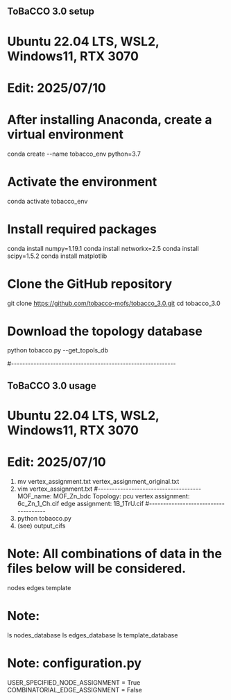 ## ToBaCCO 3.0 setup
# Ubuntu 22.04 LTS, WSL2, Windows11, RTX 3070
# Edit: 2025/07/10

# After installing Anaconda, create a virtual environment
conda create --name tobacco_env python=3.7

# Activate the environment
conda activate tobacco_env

# Install required packages
conda install numpy=1.19.1
conda install networkx=2.5
conda install scipy=1.5.2
conda install matplotlib

# Clone the GitHub repository
git clone https://github.com/tobacco-mofs/tobacco_3.0.git
cd tobacco_3.0

# Download the topology database
python tobacco.py --get_topols_db

#-----------------------------------------------------------
## ToBaCCO 3.0 usage
# Ubuntu 22.04 LTS, WSL2, Windows11, RTX 3070
# Edit: 2025/07/10

1. mv vertex_assignment.txt vertex_assignment_original.txt 
2. vim vertex_assignment.txt
#-------------------------------------
MOF_name: MOF_Zn_bdc
Topology: pcu
vertex assignment: 6c_Zn_1_Ch.cif
edge assignment: 1B_1TrU.cif
#-------------------------------------
3. python tobacco.py
4. (see) output_cifs

# Note: All combinations of data in the files below will be considered.
nodes
edges
template

# Note:
ls nodes_database
ls edges_database
ls template_database

# Note: configuration.py
USER_SPECIFIED_NODE_ASSIGNMENT = True
COMBINATORIAL_EDGE_ASSIGNMENT = False
